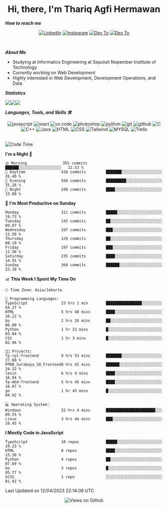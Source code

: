 <div align="center">
  <h1>Hi, there, I'm Thariq Agfi Hermawan</h1>
</div>


***How to reach me***
<p align='center'>
   <a href="https://www.linkedin.com/in/thariqagfihermawan" target="_blank"><img src="https://img.shields.io/badge/LinkedIn-0077B5?style=for-the-badge&logo=linkedin&logoColor=white" alt="LinkedIn"></a>
   <a href="https://www.instagram.com/thoriqagfi" target="_blank"><img src="https://img.shields.io/badge/Instagram-E4405F?style=for-the-badge&logo=instagram&logoColor=white" alt="Instagram"></a>
   <a href="https://medium.com/@thoriq.aghfi60" target="_blank"><img src="https://img.shields.io/badge/Medium-12100E?style=for-the-badge&logo=medium&logoColor=white" alt="Dev To"></a>
   <a href="https://linktr.ee/thoriqagfi" target="_blank"><img src="https://img.shields.io/badge/linktree-1de9b6?style=for-the-badge&logo=linktree&logoColor=white" alt="Dev To"></a>
</p>

<br>

***About Me***
- Studying at Informatics Engineering at Sepuluh Nopember Institute of Technology
- Currently working on Web Development
- Highly interested in Web Development, Development Operations, and Data

***Statistics***

<!-- [![GitHub Streak](http://github-readme-streak-stats.herokuapp.com?user=thoriqagfi&theme=dark)](https://git.io/streak-stats) -->

<div align="center">
  <div style="display: flex;">
    <img src="http://github-readme-streak-stats.herokuapp.com?user=thoriqagfi&theme=chartreuse-dark"/>
    <img src="https://github-readme-stats.vercel.app/api/top-langs/?username=thoriqagfi&layout=compact&&theme=chartreuse-dark&langs_count=8)](https://github.com/thoriqagfi"/>
    <img src="https://github-readme-stats.vercel.app/api?username=thoriqagfi&show_icons=true&theme=chartreuse-dark"/>
  </div>
</div>

<!-- [![Top Langs](https://github-readme-stats.vercel.app/api/top-langs/?username=thoriqagfi&layout=compact&&theme=chartreuse-dark&langs_count=8)](https://github.com/thoriqagfi)
< ![Agfi's GitHub stats](https://github-readme-stats.vercel.app/api?username=thoriqagfi&show_icons=true&theme=chartreuse-dark) -->

***Languages, Tools, and Skills 🛠***

  <div align="center">
    <img src="https://img.shields.io/badge/JavaScript-F7DF1E?style=for-the-badge&logo=javascript&logoColor=black" alt="javascript" />
    <img src="https://img.shields.io/badge/React-61DAFB?style=for-the-badge&logo=react&logoColor=black" alt="react" />
    <img src="https://img.shields.io/badge/vs%20code-007ACC?style=for-the-badge&logo=visual%20studio%20code&logoColor=white" alt="vs code" />
    <img src="https://img.shields.io/badge/adobe%20photoshop-31A8FF?style=for-the-badge&logo=adobe%20photoshop&logoColor=white" alt="photoshop" />
    <img src="https://img.shields.io/badge/python-3776AB?style=for-the-badge&logo=python&logoColor=white" alt="python" />
    <img src="https://img.shields.io/badge/Git-F05032?style=for-the-badge&logo=git&logoColor=white" alt="git" />
    <img src="https://img.shields.io/badge/GitHub-100000?style=for-the-badge&logo=github&logoColor=white" alt="github" />
    <img src="https://img.shields.io/badge/c-%2300599C.svg?style=for-the-badge&logo=c&logoColor=white" alt="C" />
    <img src="https://img.shields.io/badge/c++-%2300599C.svg?style=for-the-badge&logo=c%2B%2B&logoColor=white" alt="C++" />
    <img src="https://img.shields.io/badge/Java-ED8B00?style=for-the-badge&logo=java&logoColor=white" alt="Java"/>
    <img src="https://img.shields.io/badge/HTML5-E34F26?style=for-the-badge&logo=html5&logoColor=white" alt="HTML" />
    <img src="https://img.shields.io/badge/CSS-239120?&style=for-the-badge&logo=css3&logoColor=white" alt ="CSS" />
    <img src="https://img.shields.io/badge/tailwindcss-%2338B2AC.svg?style=for-the-badge&logo=tailwind-css&logoColor=white" alt="Tailwind" />
    <img src="https://img.shields.io/badge/MySQL-00000F?style=for-the-badge&logo=mysql&logoColor=white" alt="MYSQL" />
    <img src="https://img.shields.io/badge/Trello-%23026AA7.svg?style=for-the-badge&logo=Trello&logoColor=white" alt="Trello" />
  </div><br>

<!--START_SECTION:waka-->
![Code Time](http://img.shields.io/badge/Code%20Time-303%20hrs%2047%20mins-blue)

**I'm a Night 🦉** 

```text
🌞 Morning                355 commits         ██████░░░░░░░░░░░░░░░░░░░   22.53 % 
🌆 Daytime                416 commits         ███████░░░░░░░░░░░░░░░░░░   26.40 % 
🌃 Evening                556 commits         █████████░░░░░░░░░░░░░░░░   35.28 % 
🌙 Night                  249 commits         ████░░░░░░░░░░░░░░░░░░░░░   15.80 % 
```
📅 **I'm Most Productive on Sunday** 

```text
Monday                   311 commits         █████░░░░░░░░░░░░░░░░░░░░   19.73 % 
Tuesday                  143 commits         ██░░░░░░░░░░░░░░░░░░░░░░░   09.07 % 
Wednesday                197 commits         ███░░░░░░░░░░░░░░░░░░░░░░   12.50 % 
Thursday                 129 commits         ██░░░░░░░░░░░░░░░░░░░░░░░   08.19 % 
Friday                   197 commits         ███░░░░░░░░░░░░░░░░░░░░░░   12.50 % 
Saturday                 235 commits         ████░░░░░░░░░░░░░░░░░░░░░   14.91 % 
Sunday                   364 commits         ██████░░░░░░░░░░░░░░░░░░░   23.10 % 
```


📊 **This Week I Spent My Time On** 

```text
🕑︎ Time Zone: Asia/Jakarta

💬 Programming Languages: 
TypeScript               23 hrs 1 min        ████████████████░░░░░░░░░   64.27 % 
HTML                     5 hrs 48 mins       ████░░░░░░░░░░░░░░░░░░░░░   16.22 % 
Go                       2 hrs 26 mins       ██░░░░░░░░░░░░░░░░░░░░░░░   06.80 % 
Python                   1 hr 22 mins        █░░░░░░░░░░░░░░░░░░░░░░░░   03.84 % 
CSS                      1 hr 3 mins         █░░░░░░░░░░░░░░░░░░░░░░░░   02.96 % 

🐱‍💻 Projects: 
fp-rpl-frontend          9 hrs 53 mins       ███████░░░░░░░░░░░░░░░░░░   27.60 % 
PPDB_Surabaya_SD_Frontend8 hrs 42 mins       ██████░░░░░░░░░░░░░░░░░░░   24.32 % 
levin                    6 hrs 4 mins        ████░░░░░░░░░░░░░░░░░░░░░   16.94 % 
fp-mbd-frontend          5 hrs 45 mins       ████░░░░░░░░░░░░░░░░░░░░░   16.07 % 
go                       1 hr 45 mins        █░░░░░░░░░░░░░░░░░░░░░░░░   04.92 % 

💻 Operating System: 
Windows                  32 hrs 4 mins       ██████████████████████░░░   89.55 % 
Linux                    3 hrs 44 mins       ███░░░░░░░░░░░░░░░░░░░░░░   10.45 % 
```

**I Mostly Code in JavaScript** 

```text
TypeScript               10 repos            █████░░░░░░░░░░░░░░░░░░░░   19.23 % 
HTML                     8 repos             ████░░░░░░░░░░░░░░░░░░░░░   15.38 % 
Python                   4 repos             ██░░░░░░░░░░░░░░░░░░░░░░░   07.69 % 
Go                       3 repos             █░░░░░░░░░░░░░░░░░░░░░░░░   05.77 % 
SCSS                     1 repo              ░░░░░░░░░░░░░░░░░░░░░░░░░   01.92 % 
```




 Last Updated on 12/04/2023 22:14:08 UTC
<!--END_SECTION:waka-->

<div align="center">
<img src="https://komarev.com/ghpvc/?username=thoriqagfi&color=blue" alt="Views on Github" />
</div>